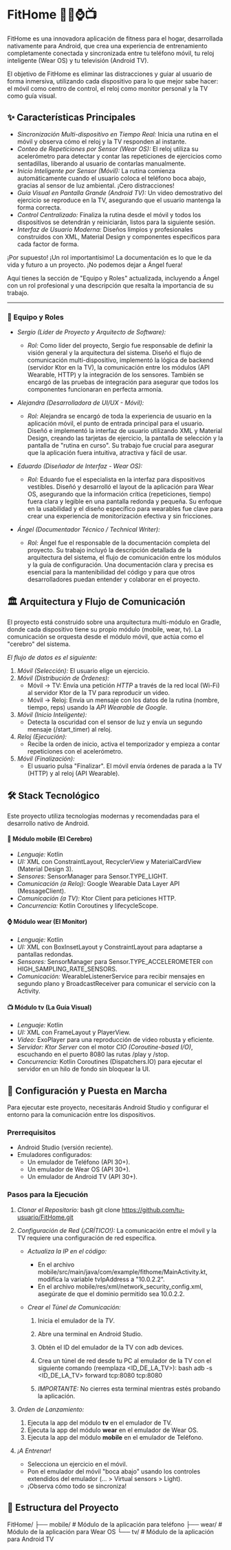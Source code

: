# FitHome 🏋‍♂⌚📺

FitHome es una innovadora aplicación de fitness para el hogar, desarrollada nativamente para Android, que crea una experiencia de entrenamiento completamente conectada y sincronizada entre tu teléfono móvil, tu reloj inteligente (Wear OS) y tu televisión (Android TV).

El objetivo de FitHome es eliminar las distracciones y guiar al usuario de forma inmersiva, utilizando cada dispositivo para lo que mejor sabe hacer: el móvil como centro de control, el reloj como monitor personal y la TV como guía visual.

## ✨ Características Principales

*   *Sincronización Multi-dispositivo en Tiempo Real:* Inicia una rutina en el móvil y observa cómo el reloj y la TV responden al instante.
*   *Conteo de Repeticiones por Sensor (Wear OS):* El reloj utiliza su acelerómetro para detectar y contar las repeticiones de ejercicios como sentadillas, liberando al usuario de contarlas manualmente.
*   *Inicio Inteligente por Sensor (Móvil):* La rutina comienza automáticamente cuando el usuario coloca el teléfono boca abajo, gracias al sensor de luz ambiental. ¡Cero distracciones!
*   *Guía Visual en Pantalla Grande (Android TV):* Un video demostrativo del ejercicio se reproduce en la TV, asegurando que el usuario mantenga la forma correcta.
*   *Control Centralizado:* Finaliza la rutina desde el móvil y todos los dispositivos se detendrán y reiniciarán, listos para la siguiente sesión.
*   *Interfaz de Usuario Moderna:* Diseños limpios y profesionales construidos con XML, Material Design y componentes específicos para cada factor de forma.


¡Por supuesto! ¡Un rol importantísimo! La documentación es lo que le da vida y futuro a un proyecto. ¡No podemos dejar a Ángel fuera!

Aquí tienes la sección de "Equipo y Roles" actualizada, incluyendo a Ángel con un rol profesional y una descripción que resalta la importancia de su trabajo.

---

### 👥 Equipo y Roles

*   *Sergio (Líder de Proyecto y Arquitecto de Software):*
    *   *Rol:* Como líder del proyecto, Sergio fue responsable de definir la visión general y la arquitectura del sistema. Diseñó el flujo de comunicación multi-dispositivo, implementó la lógica de backend (servidor Ktor en la TV), la comunicación entre los módulos (API Wearable, HTTP) y la integración de los sensores. También se encargó de las pruebas de integración para asegurar que todos los componentes funcionaran en perfecta armonía.

*   *Alejandra (Desarrolladora de UI/UX - Móvil):*
    *   *Rol:* Alejandra se encargó de toda la experiencia de usuario en la aplicación móvil, el punto de entrada principal para el usuario. Diseñó e implementó la interfaz de usuario utilizando XML y Material Design, creando las tarjetas de ejercicio, la pantalla de selección y la pantalla de "rutina en curso". Su trabajo fue crucial para asegurar que la aplicación fuera intuitiva, atractiva y fácil de usar.

*   *Eduardo (Diseñador de Interfaz - Wear OS):*
    *   *Rol:* Eduardo fue el especialista en la interfaz para dispositivos vestibles. Diseñó y desarrolló el layout de la aplicación para Wear OS, asegurando que la información crítica (repeticiones, tiempo) fuera clara y legible en una pantalla redonda y pequeña. Su enfoque en la usabilidad y el diseño específico para wearables fue clave para crear una experiencia de monitorización efectiva y sin fricciones.

*   *Ángel (Documentador Técnico / Technical Writer):*
    *   *Rol:* Ángel fue el responsable de la documentación completa del proyecto. Su trabajo incluyó la descripción detallada de la arquitectura del sistema, el flujo de comunicación entre los módulos y la guía de configuración. Una documentación clara y precisa es esencial para la mantenibilidad del código y para que otros desarrolladores puedan entender y colaborar en el proyecto.

## 🏛 Arquitectura y Flujo de Comunicación

El proyecto está construido sobre una arquitectura multi-módulo en Gradle, donde cada dispositivo tiene su propio módulo (mobile, wear, tv). La comunicación se orquesta desde el módulo móvil, que actúa como el "cerebro" del sistema.

*El flujo de datos es el siguiente:*

1.  *Móvil (Selección):* El usuario elige un ejercicio.
2.  *Móvil (Distribución de Órdenes):*
    *   Móvil -> TV: Envía una petición *HTTP* a través de la red local (Wi-Fi) al servidor Ktor de la TV para reproducir un video.
    *   Móvil -> Reloj: Envía un mensaje con los datos de la rutina (nombre, tiempo, reps) usando la *API Wearable de Google*.
3.  *Móvil (Inicio Inteligente):*
    *   Detecta la oscuridad con el sensor de luz y envía un segundo mensaje (/start_timer) al reloj.
4.  *Reloj (Ejecución):*
    *   Recibe la orden de inicio, activa el temporizador y empieza a contar repeticiones con el acelerómetro.
5.  *Móvil (Finalización):*
    *   El usuario pulsa "Finalizar". El móvil envía órdenes de parada a la TV (HTTP) y al reloj (API Wearable).

## 🛠 Stack Tecnológico

Este proyecto utiliza tecnologías modernas y recomendadas para el desarrollo nativo de Android.

#### 📱 Módulo mobile (El Cerebro)
*   *Lenguaje:* Kotlin
*   *UI:* XML con ConstraintLayout, RecyclerView y MaterialCardView (Material Design 3).
*   *Sensores:* SensorManager para Sensor.TYPE_LIGHT.
*   *Comunicación (a Reloj):* Google Wearable Data Layer API (MessageClient).
*   *Comunicación (a TV):* Ktor Client para peticiones HTTP.
*   *Concurrencia:* Kotlin Coroutines y lifecycleScope.

#### ⌚ Módulo wear (El Monitor)
*   *Lenguaje:* Kotlin
*   *UI:* XML con BoxInsetLayout y ConstraintLayout para adaptarse a pantallas redondas.
*   *Sensores:* SensorManager para Sensor.TYPE_ACCELEROMETER con HIGH_SAMPLING_RATE_SENSORS.
*   *Comunicación:* WearableListenerService para recibir mensajes en segundo plano y BroadcastReceiver para comunicar el servicio con la Activity.

#### 📺 Módulo tv (La Guía Visual)
*   *Lenguaje:* Kotlin
*   *UI:* XML con FrameLayout y PlayerView.
*   *Video:* ExoPlayer para una reproducción de video robusta y eficiente.
*   *Servidor:* *Ktor Server* con el motor *CIO (Coroutine-based I/O)*, escuchando en el puerto 8080 las rutas /play y /stop.
*   *Concurrencia:* Kotlin Coroutines (Dispatchers.IO) para ejecutar el servidor en un hilo de fondo sin bloquear la UI.

## 🚀 Configuración y Puesta en Marcha

Para ejecutar este proyecto, necesitarás Android Studio y configurar el entorno para la comunicación entre los dispositivos.

### Prerrequisitos
*   Android Studio (versión reciente).
*   Emuladores configurados:
    *   Un emulador de Teléfono (API 30+).
    *   Un emulador de Wear OS (API 30+).
    *   Un emulador de Android TV (API 30+).

### Pasos para la Ejecución

1.  *Clonar el Repositorio:*
    bash
    git clone https://github.com/tu-usuario/FitHome.git
    

2.  *Configuración de Red (¡CRÍTICO!):*
    La comunicación entre el móvil y la TV requiere una configuración de red específica.

    *   *Actualiza la IP en el código:*
        *   En el archivo mobile/src/main/java/com/example/fithome/MainActivity.kt, modifica la variable tvIpAddress a "10.0.2.2".
        *   En el archivo mobile/res/xml/network_security_config.xml, asegúrate de que el dominio permitido sea 10.0.2.2.

    *   *Crear el Túnel de Comunicación:*
        1.  Inicia el emulador de la *TV*.
        2.  Abre una terminal en Android Studio.
        3.  Obtén el ID del emulador de la TV con adb devices.
        4.  Crea un túnel de red desde tu PC al emulador de la TV con el siguiente comando (reemplaza <ID_DE_LA_TV>):
            bash
            adb -s <ID_DE_LA_TV> forward tcp:8080 tcp:8080
            
        5.  *IMPORTANTE:* No cierres esta terminal mientras estés probando la aplicación.

3.  *Orden de Lanzamiento:*
    1.  Ejecuta la app del módulo **tv** en el emulador de TV.
    2.  Ejecuta la app del módulo **wear** en el emulador de Wear OS.
    3.  Ejecuta la app del módulo **mobile** en el emulador de Teléfono.

4.  *¡A Entrenar!*
    *   Selecciona un ejercicio en el móvil.
    *   Pon el emulador del móvil "boca abajo" usando los controles extendidos del emulador (... > Virtual sensors > Light).
    *   ¡Observa cómo todo se sincroniza!

## 📂 Estructura del Proyecto

FitHome/
├── mobile/         # Módulo de la aplicación para teléfono
├── wear/           # Módulo de la aplicación para Wear OS
└── tv/             # Módulo de la aplicación para Android TV
